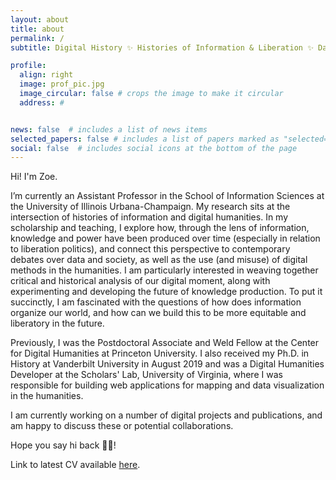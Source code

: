 ```yaml
---
layout: about
title: about
permalink: /
subtitle: Digital History ✨ Histories of Information & Liberation ✨ Data Narratives & Computational Methods

profile:
  align: right
  image: prof_pic.jpg
  image_circular: false # crops the image to make it circular
  address: #


news: false  # includes a list of news items
selected_papers: false # includes a list of papers marked as "selected={false}"
social: false  # includes social icons at the bottom of the page
---
```

Hi! I'm Zoe.

I’m currently an Assistant Professor in the School of Information Sciences at the University of Illinois Urbana-Champaign. My research sits at the intersection of histories of information and digital humanities. In my scholarship and teaching, I explore how, through the lens of information, knowledge and power have been produced over time (especially in relation to liberation politics), and connect this perspective to contemporary debates over data and society, as well as the use (and misuse) of digital methods in the humanities. I am particularly interested in weaving together critical and historical analysis of our digital moment, along with experimenting and developing the future of knowledge production. To put it succinctly, I am fascinated with the questions of how does information organize our world, and how can we build this to be more equitable and liberatory in the future.

Previously, I was the Postdoctoral Associate and Weld Fellow at the Center for Digital Humanities at Princeton University. I also received my Ph.D. in History at Vanderbilt University in August 2019 and was a Digital Humanities Developer at the Scholars' Lab, University of Virginia, where I was responsible for building web applications for mapping and data visualization in the humanities.

I am currently working on a number of digital projects and publications, and am happy to discuss these or potential collaborations.

Hope you say hi back 👋🏽!

Link to latest CV available [here](https://docs.google.com/document/d/1mslb9QeKDPk7qC4kn0ijR7UFq11ahkzc-SIp7IhpBZw/edit?usp=sharing).
